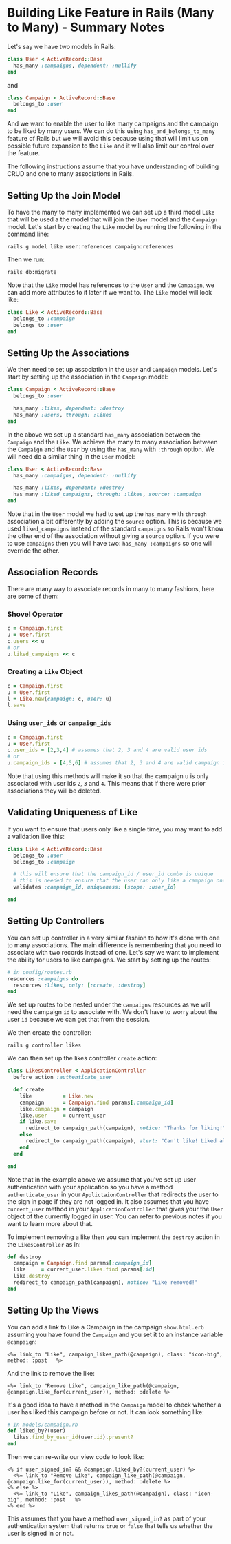 # Building Like Feature in Rails (Many to Many) - Summary Notes
Let's say we have two models in Rails:
```ruby
class User < ActiveRecord::Base
  has_many :campaigns, dependent: :nullify
end
```
and
```ruby
class Campaign < ActiveRecord::Base
  belongs_to :user
end
```
And we want to enable the user to like many campaigns and the campaign to be liked by many users. We can do this using `has_and_belongs_to_many` feature of Rails but we will avoid this because using that will limit us on possible future expansion to the `Like` and it will also limit our control over the feature.

The following instructions assume that you have understanding of building CRUD and one to many associations in Rails.

## Setting Up the Join Model
To have the many to many implemented we can set up a third model `Like` that will be used a the model that will join the `User` model and the `Campaign` model. Let's start by creating the `Like` model by running the following in the command line:
```shell
rails g model like user:references campaign:references
```
Then we run:
```shell
rails db:migrate
```
Note that the `Like` model has references to the `User` and the `Campaign`, we can add more attributes to it later if we want to. The `Like` model will look like:
```ruby
class Like < ActiveRecord::Base
  belongs_to :campaign
  belongs_to :user
end
```

## Setting Up the Associations
We then need to set up association in the `User` and `Campaign` models. Let's start by setting up the association in the `Campaign` model:
```ruby
class Campaign < ActiveRecord::Base
  belongs_to :user

  has_many :likes, dependent: :destroy
  has_many :users, through: :likes
end
```
In the above we set up a standard `has_many` association between the `Campaign` and the `Like`. We achieve the many to many association between the `Campaign` and the `User` by using the `has_many` with `:through` option. We will need do a similar thing in the `User` model:
```ruby
class User < ActiveRecord::Base
  has_many :campaigns, dependent: :nullify

  has_many :likes, dependent: :destroy
  has_many :liked_campaigns, through: :likes, source: :campaign
end
```
Note that in the `User` model we had to set up the `has_many` with `through` association a bit differently by adding the `source` option. This is because we used `liked_campaigns` instead of the standard `campaigns` so Rails won't know the other end of the association without giving a `source` option. If you were to use `campaigns` then you will have two: `has_many :campaigns` so one will override the other.

## Association Records
There are many way to associate records in many to many fashions, here are some of them:

### Shovel Operator
```ruby
c = Campaign.first
u = User.first
c.users << u
# or
u.liked_campaigns << c
```

### Creating a `Like` Object
```ruby
c = Campaign.first
u = User.first
l = Like.new(campaign: c, user: u)
l.save
```

### Using `user_ids` or `campaign_ids`
```ruby
c = Campaign.first
u = User.first
c.user_ids = [2,3,4] # assumes that 2, 3 and 4 are valid user ids
# or
u.campaign_ids = [4,5,6] # assumes that 2, 3 and 4 are valid campaign ids
```
Note that using this methods will make it so that the campaign u is only associated with user ids `2`, `3` and `4`. This means that if there were prior associations they will be deleted.

## Validating Uniqueness of Like
If you want to ensure that users only like a single time, you may want to add a validation like this:
```ruby
class Like < ActiveRecord::Base
  belongs_to :user
  belongs_to :campaign

  # this will ensure that the campaign_id / user_id combo is unique
  # this is needed to ensure that the user can only like a campaign once.
  validates :campaign_id, uniqueness: {scope: :user_id}

end
```

## Setting Up Controllers
You can set up controller in a very similar fashion to how it's done with one to many associations. The main difference is remembering that you need to associate with two records instead of one. Let's say we want to implement the ability for users to like campaigns. We start by setting up the routes:
```ruby
# in config/routes.rb
resources :campaigns do
  resources :likes, only: [:create, :destroy]
end
```
We set up routes to be nested under the `campaigns` resources as we will need the campaign `id` to associate with. We don't have to worry about the user `id` because we can get that from the session.

We then create the controller:
```shell
rails g controller likes
```

We can then set up the likes controller `create` action:
```ruby
class LikesController < ApplicationController
  before_action :authenticate_user

  def create
    like          = Like.new
    campaign      = Campaign.find params[:campaign_id]
    like.campaign = campaign
    like.user     = current_user
    if like.save
      redirect_to campaign_path(campaign), notice: "Thanks for liking!"
    else
      redirect_to campaign_path(campaign), alert: "Can't like! Liked already?"
    end
  end

end
```
Note that in the example above we assume that you've set up user authentication with your application so you have a method `authenticate_user` in your `ApplictaionController` that redirects the user to the sign in page if they are not logged in. It also assumes that you have `current_user` method in your `ApplicationController` that gives your the `User` object of the currently logged in user. You can refer to previous notes if you want to learn more about that.

To implement removing a like then you can implement the `destroy` action in the `LikesController` as in:
```ruby
def destroy
  campaign = Campaign.find params[:campaign_id]
  like     = current_user.likes.find params[:id]
  like.destroy
  redirect_to campaign_path(campaign), notice: "Like removed!"
end
```

## Setting Up the Views
You can add a link to Like a Campaign in the campaign `show.html.erb` assuming you have found the `Campaign` and you set it to an instance variable `@campaign`:
```erb
<%= link_to "Like", campaign_likes_path(@campaign), class: "icon-big", method: :post   %>
```
And the link to remove the like:
```erb
<%= link_to "Remove Like", campaign_like_path(@campaign, @campaign.like_for(current_user)), method: :delete %>
```
It's a good idea to have a method in the `Campaign` model to check whether a user has liked this campaign before or not. It can look something like:
```ruby
# In models/campaign.rb  
def liked_by?(user)
  likes.find_by_user_id(user.id).present?
end
```
Then we can re-write our view code to look like:
```erb
<% if user_signed_in? && @campaign.liked_by?(current_user) %>
  <%= link_to "Remove Like", campaign_like_path(@campaign, @campaign.like_for(current_user)), method: :delete %>
<% else %>
  <%= link_to "Like", campaign_likes_path(@campaign), class: "icon-big", method: :post   %>
<% end %>
```
This assumes that you have a method `user_signed_in?` as part of your authentication system that returns `true` or `false` that tells us whether the user is signed in or not.